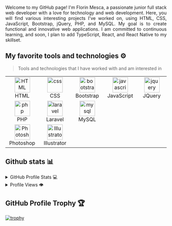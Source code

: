 <p align="justify">
Welcome to my GitHub page! I'm Florin Mesca, a passionate junior full stack web developer with a love for technology and web development. Here, you will find various interesting projects I've worked on, using HTML, CSS, JavaScript, Bootstrap, jQuery, PHP, and MySQL. My goal is to create functional and innovative web applications. I am committed to continuous learning, and soon, I plan to add TypeScript, React, and React Native to my skillset.
</p>

## My favorite tools and technologies ⚙️

> Tools and technologies that I have worked with and am interested in

<table>
  <tr>
    <td align="center"  width="96">
        <img src="https://skillicons.dev/icons?i=html" width="48" height="48" alt="HTML" />
      <br>HTML
    </td>
    <td align="center" width="96">
        <img src="https://skillicons.dev/icons?i=css" width="48" height="48" alt="css" />
      <br>CSS
    </td>
    <td align="center"  width="96">
        <img src="https://skillicons.dev/icons?i=bootstrap" width="48" height="48" alt="bootstrap" />
      <br>Bootstrap
    </td>
    <td align="center" width="96">
        <img src="https://skillicons.dev/icons?i=js" width="48" height="48" alt="javascript" />
      <br>JavaScript
    </td>
        <td align="center" width="96">
        <img src="https://skillicons.dev/icons?i=jquery" width="48" height="48" alt="jquery" />
      <br>JQuery
  </tr>
  </tr>
<!--  <tr>
   <td align="center" width="96">
     <img src="https://skillicons.dev/icons?i=typescript" width="48" height="48" alt="TypeScript" />
      <br>TypeScript
   </td>
   <td align="center" width="96">
     <img src="https://skillicons.dev/icons?i=react" width="48" height="48" alt="React" />
      <br>React
   </td>     
 </tr> -->
  <tr>
   <td align="center" width="96">
     <img src="https://skillicons.dev/icons?i=php" width="48" height="48" alt="php" />
      <br>PHP
   </td>
   <td align="center" width="96">
     <img src="https://skillicons.dev/icons?i=laravel" width="48" height="48" alt="laravel" />
      <br>Laravel
   </td>    
   <td align="center" width="96">
     <img src="https://skillicons.dev/icons?i=mysql" width="48" height="48" alt="mysql" />
      <br>MySQL
   </td>   
 </tr>
    <tr>
   <td align="center" width="96">
     <img src="https://skillicons.dev/icons?i=photoshop" width="48" height="48" alt="Photoshop" />
      <br>Photoshop
   </td>
   <td align="center" width="96">
     <img src="https://skillicons.dev/icons?i=ai" width="48" height="48" alt="Illustrator" />
      <br>Illustrator
   </td>   
 </tr> 
</table>

## Github stats 📊

<details>
  <summary>GitHub Profile Stats 💻</summary>
  <br/>
    <a href="https://github.com/anuraghazra/github-readme-stats"><img alt="florinmsk's Github Stats" src="https://github-readme-stats.vercel.app/api/?username=florinmsk&show_icons=true&count_private=true&theme=default&hide_border=true&bg_color=fff&title_color=00E676&icon_color=00E676" height="192px"/></a>
  <a href="https://github.com/anuraghazra/github-readme-stats"><img alt="florinmsk's Top Languages" src="https://github-readme-stats.vercel.app/api/top-langs/?username=florinmsk&langs_count=8&layout=compact&theme=default&hide_border=true&bg_color=fff&title_color=000&icon_color=000&hide=Jupyter%20Notebook" height="192px"/></a>
  <br/>
</details>


<details>
  <summary>Profile Views 👁️</summary>
  <br/>
  <img src="https://komarev.com/ghpvc/?username=florinmsk&label=PROFILE+VIEWS&style=for-the-badge&color=brightgreen">

</details>




## GitHub Profile Trophy 🏆

[![trophy](https://github-profile-trophy.vercel.app/?username=florinmsk&row=1&margin-w=40)](https://github.com/ryo-ma/github-profile-trophy)
